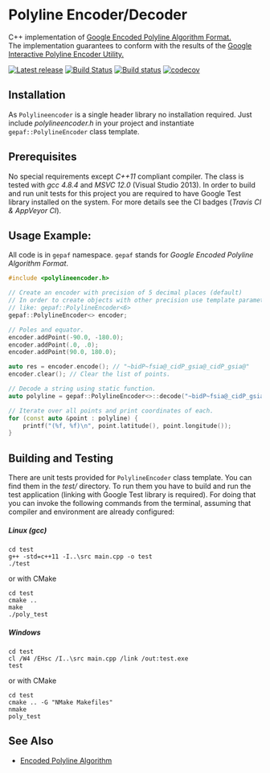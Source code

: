 # Polyline Encoder/Decoder
C++ implementation of [Google Encoded Polyline Algorithm Format.](https://developers.google.com/maps/documentation/utilities/polylinealgorithm)<br>
The implementation guarantees to conform with the results of the [Google Interactive Polyline Encoder Utility.](https://developers.google.com/maps/documentation/utilities/polylineutility)

[![Latest release](https://img.shields.io/github/v/release/vahancho/polylineencoder?include_prereleases)](https://github.com/vahancho/polylineencoder/releases)
[![Build Status](https://travis-ci.org/vahancho/polylineencoder.svg?branch=master)](https://travis-ci.org/vahancho/polylineencoder)
[![Build status](https://ci.appveyor.com/api/projects/status/6tg1kkp5fgk3x2fd?svg=true)](https://ci.appveyor.com/project/vahancho/polylineencoder)
[![codecov](https://codecov.io/gh/vahancho/polylineencoder/branch/master/graph/badge.svg)](https://codecov.io/gh/vahancho/polylineencoder)

## Installation

As `Polylineencoder` is a single header library no installation required. Just include *polylineencoder.h* in your project and instantiate `gepaf::PolylineEncoder` class template.

## Prerequisites

No special requirements except *C++11* compliant compiler. The class is tested with *gcc 4.8.4* and *MSVC 12.0* (Visual Studio 2013). In order to build and run unit tests for this project you are required to have Google Test library installed on the system.
For more details see the CI badges (*Travis CI & AppVeyor CI*).

## Usage Example:

All code is in `gepaf` namespace. `gepaf` stands for *Google Encoded Polyline Algorithm Format*.

```cpp
#include <polylineencoder.h>

// Create an encoder with precision of 5 decimal places (default)
// In order to create objects with other precision use template parameter
// like: gepaf::PolylineEncoder<6>
gepaf::PolylineEncoder<> encoder;

// Poles and equator.
encoder.addPoint(-90.0, -180.0);
encoder.addPoint(.0, .0);
encoder.addPoint(90.0, 180.0);

auto res = encoder.encode(); // "~bidP~fsia@_cidP_gsia@_cidP_gsia@"
encoder.clear(); // Clear the list of points.

// Decode a string using static function.
auto polyline = gepaf::PolylineEncoder<>::decode("~bidP~fsia@_cidP_gsia@_cidP_gsia@");

// Iterate over all points and print coordinates of each.
for (const auto &point : polyline) {
    printf("(%f, %f)\n", point.latitude(), point.longitude());
}
```

## Building and Testing

There are unit tests provided for `PolylineEncoder` class template. You can find them in the *test/* directory.
To run them you have to build and run the test application (linking with Google Test library is required). For doing that you can invoke the following commands from the terminal, assuming that compiler and environment are already configured:

##### Linux (gcc)
```
cd test
g++ -std=c++11 -I..\src main.cpp -o test
./test
```

or with CMake

```
cd test
cmake ..
make
./poly_test
```

##### Windows
```
cd test
cl /W4 /EHsc /I..\src main.cpp /link /out:test.exe
test
```

or with CMake

```
cd test
cmake .. -G "NMake Makefiles"
nmake
poly_test
```

## See Also

* [Encoded Polyline Algorithm](https://developers.google.com/maps/documentation/utilities/polylinealgorithm)

